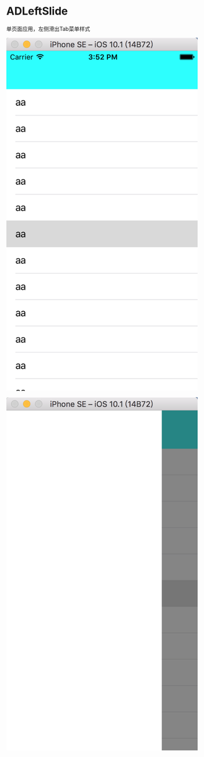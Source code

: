 # ADLeftSlide
单页面应用，左侧滑出Tab菜单样式

 ![image](https://github.com/binjiayou66/ADLeftSlide/blob/master/LeftSlide1.png)
 
 ![image](https://github.com/binjiayou66/ADLeftSlide/blob/master/LeftSlide2.png)
